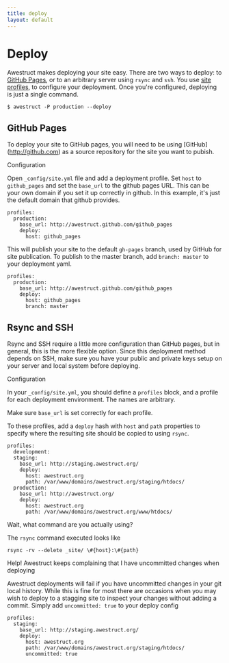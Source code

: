 ```yaml
---
title: deploy
layout: default
---
```


<div class="page-header">
<h1>Deploy</h1>
</div>

Awestruct makes deploying your site easy. There are two ways to deploy:
to [GitHub Pages](http://pages.github.com), or to an arbitrary server
using `rsync` and `ssh`.  You use [site profiles](/profiles/), to configure
your deployment. Once you're configured, deploying is just a single command.

    $ awestruct -P production --deploy

## GitHub Pages 

To deploy your site to GitHub pages, you will need to be using [GitHub]
(http://github.com) as a source repository for the site you want to pubish.

<span class="label label-info">Configuration</span>

Open `_config/site.yml` file and add a deployment profile. Set `host` to
`github_pages` and set the `base_url` to the github pages URL. This can be your
own domain if you set it up correctly in github. In this example, it's just the
default domain that github provides.

    profiles: 
      production: 
        base_url: http://awestruct.github.com/github_pages 
        deploy: 
          host: github_pages 

This will publish your site to the default `gh-pages` branch, used by GitHub
for site publication. To publish to the master branch, add `branch: master` 
to your deployment yaml.

    profiles: 
      production: 
        base_url: http://awestruct.github.com/github_pages 
        deploy: 
          host: github_pages 
          branch: master

## Rsync and SSH

Rsync and SSH require a little more configuration than GitHub pages, but
in general, this is the more flexible option. Since this deployment method
depends on SSH, make sure you have your public and private keys setup on
your server and local system before deploying.

<span class="label label-info">Configuration</span>

In your `_config/site.yml`, you should define a `profiles` block,
and a profile for each deployment environment.  The names are
arbitrary.

Make sure `base_url` is set correctly for each profile.

To these profiles, add a `deploy` hash with `host` and `path` properties to specify
where the resulting site should be copied to using `rsync`.

    profiles:
      development:
      staging:
        base_url: http://staging.awestruct.org/
        deploy:
          host: awestruct.org
          path: /var/www/domains/awestruct.org/staging/htdocs/ 
      production:
        base_url: http://awestruct.org/
        deploy:
          host: awestruct.org
          path: /var/www/domains/awestruct.org/www/htdocs/ 



<span class="label label-info">Wait, what command are you actually using?</span>

The `rsync` command executed looks like

    rsync -rv --delete _site/ \#{host}:\#{path}

<span class="label label-info">Help! Awestruct keeps complaining that I have uncommitted changes when deploying</span>

Awestruct deployments will fail if you have uncommitted changes in your git local history.
While this is fine for most there are occasions when you may wish to deploy to a stagging site to
inspect your changes without adding a commit. Simply add <code>uncommitted: true</code> to your deploy config

    profiles:
      staging:
        base_url: http://staging.awestruct.org/
        deploy:
          host: awestruct.org
          path: /var/www/domains/awestruct.org/staging/htdocs/
          uncommitted: true



